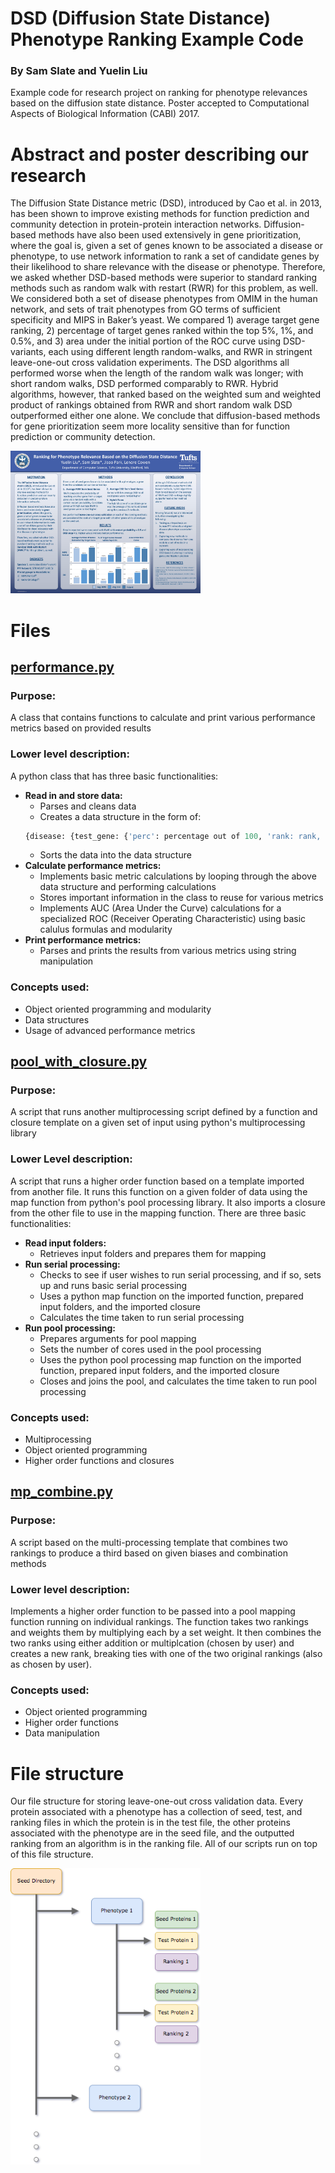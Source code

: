 # DSD (Diffusion State Distance) Phenotype Ranking Example Code
### By Sam Slate and Yuelin Liu
Example code for research project on ranking for phenotype relevances based on the diffusion state distance. Poster accepted to Computational Aspects of Biological Information (CABI) 2017.

# Abstract and poster describing our research
The Diffusion State Distance metric (DSD), introduced by Cao et al. in 2013, has been shown to improve existing methods for function prediction and community detection in protein-protein interaction networks. Diffusion-based methods have also been used extensively in gene prioritization, where the goal is, given a set of genes known to be associated a disease or phenotype, to use network information to rank a set of candidate genes by their likelihood to share relevance with the disease or phenotype. Therefore, we asked whether DSD-based methods were superior to standard ranking methods such as random walk with restart (RWR) for this problem, as well. We considered both a set of disease phenotypes from OMIM in the human network, and sets of trait phenotypes from GO terms of sufficient specificity and MIPS in Baker’s yeast. We compared 1) average target gene ranking, 2) percentage of target genes ranked within the top 5%, 1%, and 0.5%, and 3) area under the initial portion of the ROC curve using DSD-variants, each using different length random-walks, and RWR in stringent leave-one-out cross validation experiments. The DSD algorithms all performed worse when the length of the random walk was longer; with short random walks, DSD performed comparably to RWR. Hybrid algorithms, however, that ranked based on the weighted sum and weighted product of rankings obtained from RWR and short random walk DSD outperformed either one alone. We conclude that diffusion-based methods for gene prioritization seem more locality sensitive than for function prediction or community detection. 


<img src="https://github.com/sam-slate/dsd-phenotype-ranking-example-code/blob/master/FinalPoster.jpg?raw=true" alt="File Structure" style="width:304px">


# Files

## [performance.py](https://github.com/sam-slate/dsd-phenotype-ranking-example-code/blob/master/performance.py)
### Purpose:
A class that contains functions to calculate and print various performance metrics based on provided results
### Lower level description:
A python class that has three basic functionalities:
- **Read in and store data:**
  - Parses and cleans data
  - Creates a data structure in the form of: 
  ```python
  {disease: {test_gene: {'perc': percentage out of 100, 'rank: rank, 'outof': ranked out of}, ... }, . . .} 
  ```
  - Sorts the data into the data structure
- **Calculate performance metrics:**
  - Implements basic metric calculations by looping through the above data structure and performing calculations
  - Stores important information in the class to reuse for various metrics
  - Implements AUC (Area Under the Curve) calculations for a specialized ROC (Receiver Operating Characteristic) using basic calulus formulas and modularity
- **Print performance metrics:**
  - Parses and prints the results from various metrics using string manipulation

### Concepts used:
- Object oriented programming and modularity
- Data structures
- Usage of advanced performance metrics

## [pool_with_closure.py](https://github.com/sam-slate/dsd-phenotype-ranking-example-code/blob/master/pool_with_closure.py)
### Purpose:
A script that runs another multiprocessing script defined by a function and closure template on a given set of input using python's multiprocessing library
### Lower Level description:
A script that runs a higher order function based on a template imported from another file. It runs this function on a given folder of data using the map function from python's pool processing library. It also imports a closure from the other file to use in the mapping function. There are three basic functionalities:
- **Read input folders:**
  - Retrieves input folders and prepares them for mapping
- **Run serial processing:**
  - Checks to see if user wishes to run serial processing, and if so, sets up and runs basic serial processing 
  - Uses a python map function on the imported function, prepared input folders, and the imported closure
  - Calculates the time taken to run serial processing
- **Run pool processing:**
  - Prepares arguments for pool mapping
  - Sets the number of cores used in the pool processing
  - Uses the python pool processing map function on the imported function, prepared input folders, and the imported closure
  - Closes and joins the pool, and calculates the time taken to run pool processing

### Concepts used:
- Multiprocessing
- Object oriented programming
- Higher order functions and closures

## [mp_combine.py](https://github.com/sam-slate/dsd-phenotype-ranking-example-code/blob/master/mp_combine.py)
### Purpose: 
A script based on the multi-processing template that combines two rankings to produce a third based on given biases and combination methods
### Lower level description:
Implements a higher order function to be passed into a pool mapping function running on individual rankings. The function takes two rankings and weights them by multiplying each by a set weight. It then combines the two ranks using either addition or multiplcation (chosen by user) and creates a new rank, breaking ties with one of the two original rankings (also as chosen by user). 

### Concepts used:
- Object oriented programming
- Higher order functions 
- Data manipulation

# File structure

Our file structure for storing leave-one-out cross validation data. Every protein associated with a phenotype has a collection of seed, test, and ranking files in which the protein is in the test file, the other proteins associated with the phenotype are in the seed file, and the outputted ranking from an algorithm is in the ranking file. All of our scripts run on top of this file structure.

<img src="https://github.com/sam-slate/dsd-phenotype-ranking-example-code/blob/master/file_structure.png?raw=true" alt="File Structure" style="width:304px">
